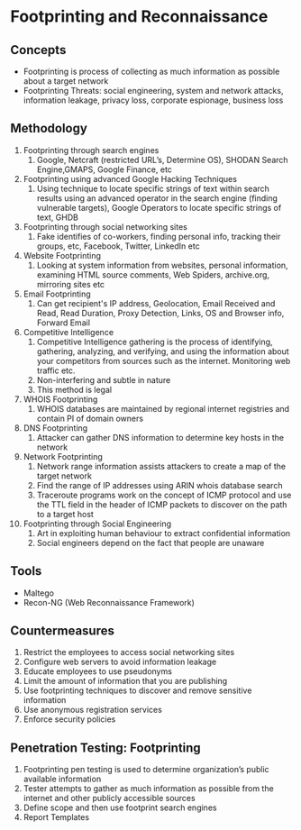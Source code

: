 # Footprinting and Reconnaissance

## Concepts

* Footprinting is process of collecting as much information as possible about a target network
* Footprinting Threats: social engineering, system and network attacks, information leakage, privacy loss, corporate espionage, business loss

## Methodology

1. Footprinting through search engines
   1. Google, Netcraft \(restricted URL’s, Determine OS\), SHODAN Search Engine,GMAPS, Google Finance, etc
2. Footprinting using advanced Google Hacking Techniques
   1. Using technique to locate specific strings of text within search results using an advanced operator in the search engine \(finding vulnerable targets\), Google Operators to locate specific strings of text, GHDB
3. Footprinting through social networking sites
   1. Fake identifies of co-workers, finding personal info, tracking their groups, etc, Facebook, Twitter, LinkedIn etc
4. Website Footprinting 
   1. Looking at system information from websites, personal information, examining HTML source comments, Web Spiders, archive.org, mirroring sites etc
5. Email Footprinting 
   1. Can get recipient's IP address, Geolocation, Email Received and Read, Read Duration, Proxy Detection, Links, OS and Browser info, Forward Email
6. Competitive Intelligence 
   1. Competitive Intelligence gathering is the process of identifying, gathering, analyzing, and verifying, and using the information about your competitors from sources such as the internet. Monitoring web traffic etc.
   2. Non-interfering and subtle in nature
   3. This method is legal
7. WHOIS Footprinting
   1. WHOIS databases are maintained by regional internet registries and contain PI of domain owners
8. DNS Footprinting
   1. Attacker can gather DNS information to determine key hosts in the network
9. Network Footprinting 
   1. Network range information assists attackers to create a map of the target network
   2. Find the range of IP addresses using ARIN whois database search
   3. Traceroute programs work on the concept of ICMP protocol and use the TTL field in the header of ICMP packets to discover on the path to a target host
10. Footprinting through Social Engineering
    1. Art in exploiting human behaviour to extract confidential information
    2. Social engineers depend on the fact that people are unaware

## Tools

* Maltego
* Recon-NG \(Web Reconnaissance Framework\)

## Countermeasures

1. Restrict the employees to access social networking sites
2. Configure web servers to avoid information leakage
3. Educate employees to use pseudonyms
4. Limit the amount of information that you are publishing
5. Use footprinting techniques to discover and remove sensitive information
6. Use anonymous registration services
7. Enforce security policies

## Penetration Testing: Footprinting

1. Footprinting pen testing is used to determine organization’s public available information
2. Tester attempts to gather as much information as possible from the internet and other publicly accessible sources
3. Define scope and then use footprint search engines
4. Report Templates

